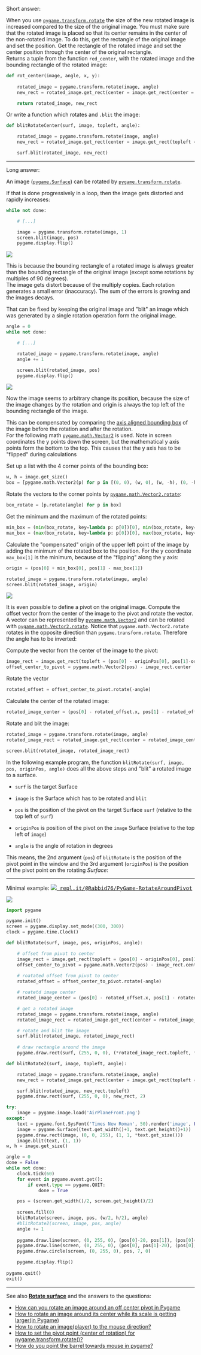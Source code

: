Short answer:

When you use [`pygame.transform.rotate`](https://www.pygame.org/docs/ref/transform.html#pygame.transform.rotate) the size of the new rotated image is increased compared to the size of the original image. You must make sure that the rotated image is placed so that its center remains in the center of the non-rotated image. To do this, get the rectangle of the original image and set the position. Get the rectangle of the rotated image and set the center position through the center of the original rectangle.  
Returns a tuple from the function `red_center`, with the rotated image and the bounding rectangle of the rotated image:

```py
def rot_center(image, angle, x, y):
    
    rotated_image = pygame.transform.rotate(image, angle)
    new_rect = rotated_image.get_rect(center = image.get_rect(center = (x, y)).center)

    return rotated_image, new_rect
```

Or write a function which rotates and `.blit` the image:

```py
def blitRotateCenter(surf, image, topleft, angle):

    rotated_image = pygame.transform.rotate(image, angle)
    new_rect = rotated_image.get_rect(center = image.get_rect(topleft = topleft).center)

    surf.blit(rotated_image, new_rect)
```
  
---

Long answer:

An image ([`pygame.Surface`](https://www.pygame.org/docs/ref/surface.html)) can be rotated by [`pygame.transform.rotate`](https://www.pygame.org/docs/ref/transform.html#pygame.transform.rotate).

If that is done progressively in a loop, then the image gets distorted and rapidly increases:

```py
while not done:

    # [...]

    image = pygame.transform.rotate(image, 1)
    screen.blit(image, pos)
    pygame.display.flip()
```

[![][1]][1]

This is because the bounding rectangle of a rotated image is always greater than the bounding rectangle of the original image (except some rotations by multiples of 90 degrees).  
The image gets distort because of the multiply copies. Each rotation generates a small error (inaccuracy). The sum of the errors is growing and the images decays.

That can be fixed by keeping the original image and "blit" an image which was generated by a single rotation operation form the original image.

```py
angle = 0
while not done:

    # [...]

    rotated_image = pygame.transform.rotate(image, angle)
    angle += 1

    screen.blit(rotated_image, pos)
    pygame.display.flip()
```

[![][2]][2]

Now the image seems to arbitrary change its position, because the size of the image changes by the rotation and origin is always the top left of the bounding rectangle of the image.

This can be compensated by comparing the [axis aligned bounding box](https://en.wikipedia.org/wiki/Minimum_bounding_box) of the image before the rotation and after the rotation.  
For the following math [`pygame.math.Vector2`](https://www.pygame.org/docs/ref/math.html) is used. Note in screen coordinates the y points down the screen, but the mathematical y axis points form the bottom to the top. This causes that the y axis has to be "flipped" during calculations  

Set up a list with the 4 corner points of the bounding box:

```py
w, h = image.get_size()
box = [pygame.math.Vector2(p) for p in [(0, 0), (w, 0), (w, -h), (0, -h)]]
```

Rotate the vectors to the corner points by [`pygame.math.Vector2.rotate`](https://www.pygame.org/docs/ref/math.html#pygame.math.Vector2.rotate):

```py
box_rotate = [p.rotate(angle) for p in box]
```

Get the minimum and the maximum of the rotated points:

```py
min_box = (min(box_rotate, key=lambda p: p[0])[0], min(box_rotate, key=lambda p: p[1])[1])
max_box = (max(box_rotate, key=lambda p: p[0])[0], max(box_rotate, key=lambda p: p[1])[1])
```

Calculate the "compensated" origin of the upper left point of the image by adding the minimum of the rotated box to the position. For the y coordinate `max_box[1]` is the minimum, because of the "flipping" along the y axis:

```py
origin = (pos[0] + min_box[0], pos[1] - max_box[1])

rotated_image = pygame.transform.rotate(image, angle)
screen.blit(rotated_image, origin)
```

[![][3]][3]

It is even possible to define a pivot on the original image. Compute the offset vector from the center of the image to the pivot and rotate the vector. A vector can be represented by [`pygame.math.Vector2`](https://www.pygame.org/docs/ref/math.html#pygame.math.Vector2) and can be rotated with [`pygame.math.Vector2.rotate`](https://www.pygame.org/docs/ref/math.html#pygame.math.Vector2.rotate). Notice that `pygame.math.Vector2.rotate` rotates in the opposite direction than `pygame.transform.rotate`. Therefore the angle has to be inverted:

Compute the vector from the center of the image to the pivot:

```py
image_rect = image.get_rect(topleft = (pos[0] - originPos[0], pos[1]-originPos[1]))
offset_center_to_pivot = pygame.math.Vector2(pos) - image_rect.center
```

Rotate the vector

```py
rotated_offset = offset_center_to_pivot.rotate(-angle)
```

Calculate the center of the rotated image:

```py
rotated_image_center = (pos[0] - rotated_offset.x, pos[1] - rotated_offset.y)
```

Rotate and blit the image:

```py
rotated_image = pygame.transform.rotate(image, angle)
rotated_image_rect = rotated_image.get_rect(center = rotated_image_center)

screen.blit(rotated_image, rotated_image_rect)
```

In the following example program, the function `blitRotate(surf, image, pos, originPos, angle)` does all the above steps and "blit" a rotated image to a surface.  

- `surf` is the target Surface

- `image` is the Surface which has to be rotated and `blit` 

- `pos` is the position of the pivot on the target Surface `surf` (relative to the top left of `surf`)

- `originPos` is position of the pivot on the `image` Surface (relative to the top left of `image`)

- `angle` is the angle of rotation in degrees

This means, the 2nd argument (`pos`) of `blitRotate` is the position of the pivot point in the window and the 3rd argument (`originPos`) is the position of the pivot point on the rotating _Surface_:

---

Minimal example: <kbd>[![][5] repl.it/@Rabbid76/PyGame-RotateAroundPivot](https://repl.it/@Rabbid76/PyGame-RotateAroundPivot#main.py)</kbd>

[![][4]][4]

```py
import pygame

pygame.init()
screen = pygame.display.set_mode((300, 300))
clock = pygame.time.Clock()

def blitRotate(surf, image, pos, originPos, angle):

    # offset from pivot to center
    image_rect = image.get_rect(topleft = (pos[0] - originPos[0], pos[1]-originPos[1]))
    offset_center_to_pivot = pygame.math.Vector2(pos) - image_rect.center
    
    # roatated offset from pivot to center
    rotated_offset = offset_center_to_pivot.rotate(-angle)

    # roatetd image center
    rotated_image_center = (pos[0] - rotated_offset.x, pos[1] - rotated_offset.y)

    # get a rotated image
    rotated_image = pygame.transform.rotate(image, angle)
    rotated_image_rect = rotated_image.get_rect(center = rotated_image_center)

    # rotate and blit the image
    surf.blit(rotated_image, rotated_image_rect)
  
    # draw rectangle around the image
    pygame.draw.rect(surf, (255, 0, 0), (*rotated_image_rect.topleft, *rotated_image.get_size()),2)

def blitRotate2(surf, image, topleft, angle):

    rotated_image = pygame.transform.rotate(image, angle)
    new_rect = rotated_image.get_rect(center = image.get_rect(topleft = topleft).center)

    surf.blit(rotated_image, new_rect.topleft)
    pygame.draw.rect(surf, (255, 0, 0), new_rect, 2)

try:
    image = pygame.image.load('AirPlaneFront.png')
except:
    text = pygame.font.SysFont('Times New Roman', 50).render('image', False, (255, 255, 0))
    image = pygame.Surface((text.get_width()+1, text.get_height()+1))
    pygame.draw.rect(image, (0, 0, 255), (1, 1, *text.get_size()))
    image.blit(text, (1, 1))
w, h = image.get_size()

angle = 0
done = False
while not done:
    clock.tick(60)
    for event in pygame.event.get():
        if event.type == pygame.QUIT:
            done = True

    pos = (screen.get_width()/2, screen.get_height()/2)
    
    screen.fill(0)
    blitRotate(screen, image, pos, (w/2, h/2), angle)
    #blitRotate2(screen, image, pos, angle)
    angle += 1
    
    pygame.draw.line(screen, (0, 255, 0), (pos[0]-20, pos[1]), (pos[0]+20, pos[1]), 3)
    pygame.draw.line(screen, (0, 255, 0), (pos[0], pos[1]-20), (pos[0], pos[1]+20), 3)
    pygame.draw.circle(screen, (0, 255, 0), pos, 7, 0)

    pygame.display.flip()
    
pygame.quit()
exit()
```

---

See also [**Rotate surface**](https://github.com/Rabbid76/PyGameExamplesAndAnswers/blob/master/documentation/pygame/pygame_surface_rotate.md) and the answers to the questions:

- [How can you rotate an image around an off center pivot in Pygame](https://stackoverflow.com/questions/59909942/how-can-you-rotate-an-image-around-an-off-center-pivot-in-pygame/59909946#59909946)  
- [How to rotate an image around its center while its scale is getting larger(in Pygame)](https://stackoverflow.com/questions/54462645/how-to-rotate-an-image-around-its-center-while-its-scale-is-getting-largerin-py)  
- [How to rotate an image(player) to the mouse direction?](https://stackoverflow.com/questions/58603835/how-to-rotate-an-imageplayer-to-the-mouse-direction/58604116#58604116)
- [How to set the pivot point (center of rotation) for pygame.transform.rotate()?](https://stackoverflow.com/questions/15098900/how-to-set-the-pivot-point-center-of-rotation-for-pygame-transform-rotate/69312319#69312319)  
-  [How do you point the barrel towards mouse in pygame?](https://stackoverflow.com/questions/70283340/how-do-you-point-the-barrel-towards-mouse-in-pygame/70318324#70318324)

  [1]: https://i.sstatic.net/AXgmY.gif
  [2]: https://i.sstatic.net/vrhgt.gif
  [3]: https://i.sstatic.net/IKZ6a.gif
  [4]: https://i.sstatic.net/qnDPP.gif
  [5]: https://i.sstatic.net/5jD0C.png